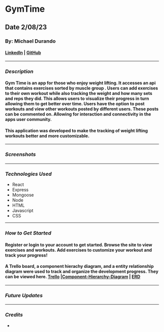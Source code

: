 # GymTime

## Date 2/08/23

### By: Michael Durando

#### [LinkedIn](https://www.linkedin.com/in/michael-durando-101050138/) | [GitHub](https://github.com/mjdurando82)

---

### **_Description_**

#### Gym Time is an app for those who enjoy weight lifting. It accesses an api that contains exercises sorted by muscle group . Users can add exercises to their own workout while also tracking the weight and how many sets and reps they did. This allows users to visualize their progress in turn allowing them to get better over time. Users have the option to post workouts and view other workouts posted by different users. These posts can be commented on. Allowing for interaction and connectivity in the apps user community.

#### This application was developed to make the tracking of weight lifting workouts better and more customizable.

---

### **_Screenshots_**

####

---

### **_Technologies Used_**

- React
- Express
- Mongoose
- Node
- HTML
- Javascript
- CSS

---

### **_How to Get Started_**

#### Register or login to your account to get started. Browse the site to view exercises and workouts. Add exercises to customize your workout and track your progress!

#### A Trello board, a component hierachy diagram, and a entity relationship diagram were used to track and organize the development progress. They can be viewed here. [Trello](https://trello.com/b/xFWezQPV/gym-time) |[Component-Hierarchy-Diagram](https://lucid.app/lucidchart/a2575bef-75f6-41fe-a6b2-7971713ede85/edit?beaconFlowId=B98CA4E604E9CD8C&invitationId=inv_b502ebb7-5a67-4e8f-895a-31aa922974b2&page=0_0#) | [ERD](https://lucid.app/lucidchart/c49c0674-5528-4a30-a6d8-f9cc0775f349/edit?beaconFlowId=C0DC9B4CBD24064D&invitationId=inv_ac9e32bb-2890-4093-8eea-2c96c7a98411&page=0_0#)

---

### **_Future Updates_**

####

---

### **_Credits_**

-

```

```
